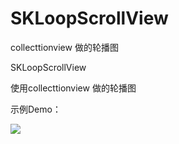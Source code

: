 # SKLoopScrollView
collecttionview 做的轮播图


SKLoopScrollView

使用collecttionview 做的轮播图

示例Demo：

![](https://github.com/shaveKevin/SKLoopScrollView/blob/master/SKBannerLoopView.gif)
